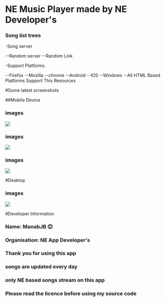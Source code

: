 # NE Music Player made by NE Developer's
### Song list trees

-Song server

--Random server
--Random Link

-Support Platforms

--Firefox
--Mozilla
--chrome
--Android
--IOS
--Windows
--All HTML Based Platforms Support This Resources

#Some latest screenshots

##Mobile Device

### images

![](https://i.imgur.com/1ln8FaR.jpg)



### images

![](https://i.imgur.com/k5DfzNx.jpg)


### images

![](https://i.imgur.com/BAgUYM0.jpg)

#Desktop 

### images

![](https://i.imgur.com/3LYN6WI.jpg)


#Developer Information

### Name: ManabJB :blush: 
### Organisation: NE App Developer's

### Thank you for using this app
### songs are updated every day
### only NE based songs stream on this app

### Please read the licence before using my source code